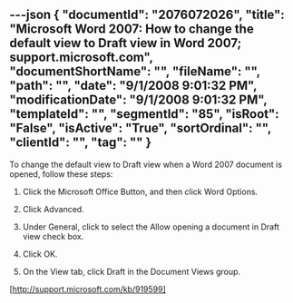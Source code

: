 ---json
{
  "documentId": "2076072026",
  "title": "Microsoft Word 2007: How to change the default view to Draft view in Word 2007; support.microsoft.com",
  "documentShortName": "",
  "fileName": "",
  "path": "",
  "date": "9/1/2008 9:01:32 PM",
  "modificationDate": "9/1/2008 9:01:32 PM",
  "templateId": "",
  "segmentId": "85",
  "isRoot": "False",
  "isActive": "True",
  "sortOrdinal": "",
  "clientId": "",
  "tag": ""
}
---

To change the default view to Draft view when a Word 2007 document is opened, follow these steps:

1. Click the Microsoft Office Button, and then click Word Options.

2. Click Advanced.

3. Under General, click to select the Allow opening a document in Draft view check box.

4. Click OK.

5. On the View tab, click Draft in the Document Views group. 

[http://support.microsoft.com/kb/919599]
